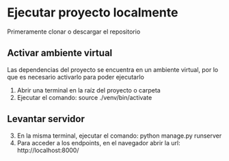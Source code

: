 # Ejecutar proyecto localmente

Primeramente clonar o descargar el repositorio

## Activar ambiente virtual
Las dependencias del proyecto se encuentra en un ambiente virtual, por lo que es necesario activarlo para poder ejecutarlo
1. Abrir una terminal en la raíz del proyecto o carpeta
2. Ejecutar el comando: source ./venv/bin/activate

## Levantar servidor
3. En la misma terminal, ejecutar el comando: python manage.py runserver
4. Para acceder a los endpoints, en el navegador abrir la url: http://localhost:8000/
